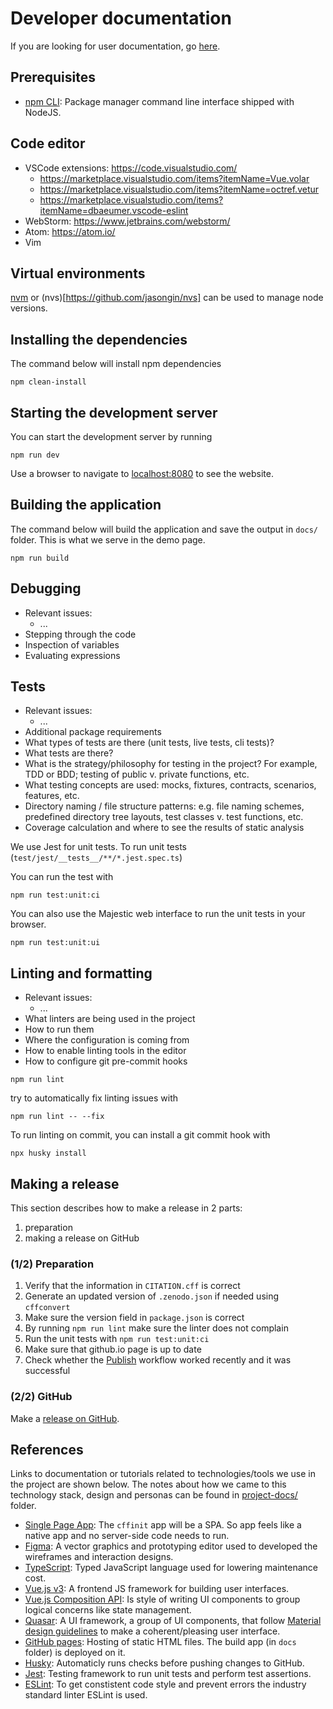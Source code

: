 # Developer documentation

If you are looking for user documentation, go [here](README.md).

## Prerequisites

- [npm CLI](https://docs.npmjs.com/cli/v7): Package manager command line interface shipped with NodeJS.

## Code editor

- VSCode extensions: https://code.visualstudio.com/
  - https://marketplace.visualstudio.com/items?itemName=Vue.volar
  - https://marketplace.visualstudio.com/items?itemName=octref.vetur
  - https://marketplace.visualstudio.com/items?itemName=dbaeumer.vscode-eslint
- WebStorm: https://www.jetbrains.com/webstorm/
- Atom: https://atom.io/
- Vim

## Virtual environments

[nvm](https://github.com/nvm-sh/nvm) or (nvs)[https://github.com/jasongin/nvs] can be used to manage node versions.

## Installing the dependencies

The command below will install npm dependencies

```shell
npm clean-install
```

## Starting the development server

You can start the development server by running

```shell
npm run dev
```

Use a browser to navigate to [localhost:8080](http://localhost:8080/) to see the website.

## Building the application

The command below will build the application and save the output in `docs/` folder. This is what we serve in the demo page.

```shell
npm run build
```

## Debugging

- Relevant issues:
  - ...
- Stepping through the code
- Inspection of variables
- Evaluating expressions

## Tests

- Relevant issues:
  - ...
- Additional package requirements
- What types of tests are there (unit tests, live tests, cli tests)?
- What tests are there?
- What is the strategy/philosophy for testing in the project? For example, TDD or BDD; testing of public v. private functions, etc.
- What testing concepts are used: mocks, fixtures, contracts, scenarios, features, etc.
- Directory naming / file structure patterns: e.g. file naming schemes, predefined directory tree layouts, test classes v. test functions, etc.
- Coverage calculation and where to see the results of static analysis

We use Jest for unit tests. To run unit tests (`test/jest/__tests__/**/*.jest.spec.ts`)

You can run the test with

```shell
npm run test:unit:ci
```

You can also use the Majestic web interface to run the unit tests in your browser.

```shell
npm run test:unit:ui
```

## Linting and formatting

- Relevant issues:
  - ...
- What linters are being used in the project
- How to run them
- Where the configuration is coming from
- How to enable linting tools in the editor
- How to configure git pre-commit hooks

```shell
npm run lint
```

try to automatically fix linting issues with

```shell
npm run lint -- --fix
```

To run linting on commit, you can install a git commit hook with

```shell
npx husky install
```

## Making a release

This section describes how to make a release in 2 parts:

1. preparation
1. making a release on GitHub

### (1/2) Preparation

1. Verify that the information in `CITATION.cff` is correct
2. Generate an updated version of `.zenodo.json` if needed using `cffconvert`
3. Make sure the version field in `package.json` is correct 
4. By running `npm run lint` make sure the linter does not complain
5. Run the unit tests with `npm run test:unit:ci`
6. Make sure that github.io page is up to date
7. Check whether the [Publish](https://github.com/citation-file-format/cff-initializer-javascript/actions/workflows/publish.yml) workflow worked recently and it was successful

### (2/2) GitHub

Make a [release on GitHub](https://github.com/citation-file-format/cff-initializer-javascript/releases/new).

## References

Links to documentation or tutorials related to technologies/tools we use in the project are shown below. The notes about how we came to this technology stack, design and personas can be found in [project-docs/](project-docs/) folder.

- [Single Page App](https://en.wikipedia.org/wiki/Single-page_application): The `cffinit` app will be a SPA. So app feels like a native app and no server-side code needs to run.
- [Figma](https://www.figma.com/): A vector graphics and prototyping editor used to developed the wireframes and interaction designs.
- [TypeScript](https://www.typescriptlang.org/): Typed JavaScript language used for lowering maintenance cost.
- [Vue.js v3](https://v3.vuejs.org/): A frontend JS framework for building user interfaces.
- [Vue.js Composition API](https://v3.vuejs.org/guide/composition-api-introduction.html): Is style of writing UI components to group logical concerns like state management.
- [Quasar](https://quasar.dev/): A UI framework, a group of UI components, that follow [Material design guidelines](https://material.io/design) to make a coherent/pleasing user interface.
- [GitHub pages](https://pages.github.com/): Hosting of static HTML files. The build app (in `docs` folder) is deployed on it.
- [Husky](https://typicode.github.io/husky/#/): Automaticly runs checks before pushing changes to GitHub.
- [Jest](https://jestjs.io/): Testing framework to run unit tests and perform test assertions.
- [ESLint](https://eslint.org/): To get constistent code style and prevent errors the industry standard linter ESLint is used.
